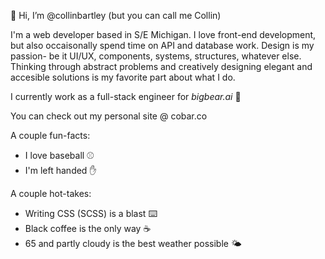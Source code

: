 👋 Hi, I’m @collinbartley (but you can call me Collin)

I'm a web developer based in S/E Michigan. I love front-end development, but also occaisonally spend time on API and database work. 
Design is my passion- be it UI/UX, components, systems, structures, whatever else. Thinking through abstract problems and creatively designing elegant and accesible solutions is my favorite part about what I do.

I currently work as a full-stack engineer for *bigbear.ai* 🐻

You can check out my personal site @ cobar.co

A couple fun-facts:
- I love baseball ⚾
- I'm left handed ✋

A couple hot-takes:
- Writing CSS (SCSS) is a blast ⌨️
- Black coffee is the only way ☕
- 65 and partly cloudy is the best weather possible 🌤️
